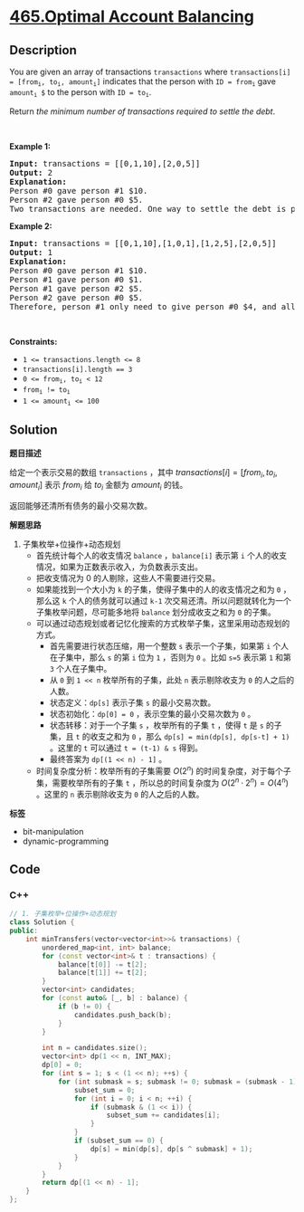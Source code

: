 # [465.Optimal Account Balancing](https://leetcode.com/problems/optimal-account-balancing/description/)

## Description

<p>You are given an array of transactions <code>transactions</code> where <code>transactions[i] = [from<sub>i</sub>, to<sub>i</sub>, amount<sub>i</sub>]</code> indicates that the person with <code>ID = from<sub>i</sub></code> gave <code>amount<sub>i</sub> $</code> to the person with <code>ID = to<sub>i</sub></code>.</p>

<p>Return <em>the minimum number of transactions required to settle the debt</em>.</p>

<p>&nbsp;</p>
<p><strong class="example">Example 1:</strong></p>

<pre>
<strong>Input:</strong> transactions = [[0,1,10],[2,0,5]]
<strong>Output:</strong> 2
<strong>Explanation:</strong>
Person #0 gave person #1 $10.
Person #2 gave person #0 $5.
Two transactions are needed. One way to settle the debt is person #1 pays person #0 and #2 $5 each.
</pre>

<p><strong class="example">Example 2:</strong></p>

<pre>
<strong>Input:</strong> transactions = [[0,1,10],[1,0,1],[1,2,5],[2,0,5]]
<strong>Output:</strong> 1
<strong>Explanation:</strong>
Person #0 gave person #1 $10.
Person #1 gave person #0 $1.
Person #1 gave person #2 $5.
Person #2 gave person #0 $5.
Therefore, person #1 only need to give person #0 $4, and all debt is settled.
</pre>

<p>&nbsp;</p>
<p><strong>Constraints:</strong></p>

<ul>
  <li><code>1 &lt;= transactions.length &lt;= 8</code></li>
  <li><code>transactions[i].length == 3</code></li>
  <li><code>0 &lt;= from<sub>i</sub>, to<sub>i</sub> &lt; 12</code></li>
  <li><code>from<sub>i</sub> != to<sub>i</sub></code></li>
  <li><code>1 &lt;= amount<sub>i</sub> &lt;= 100</code></li>
</ul>

## Solution

**题目描述**

给定一个表示交易的数组 `transactions` ，其中 $transactions[i] = [from_i, to_i, amount_i]$ 表示 $from_i$ 给 $to_i$ 金额为 $amount_i$ 的钱。

返回能够还清所有债务的最小交易次数。

**解题思路**

1. 子集枚举+位操作+动态规划
   - 首先统计每个人的收支情况 `balance` ，`balance[i]` 表示第 `i` 个人的收支情况，如果为正数表示收入，为负数表示支出。
   - 把收支情况为 0 的人剔除，这些人不需要进行交易。
   - 如果能找到一个大小为 `k` 的子集，使得子集中的人的收支情况之和为 `0` ，那么这 `k` 个人的债务就可以通过 `k-1` 次交易还清。所以问题就转化为一个子集枚举问题，尽可能多地将 `balance` 划分成收支之和为 `0` 的子集。
   - 可以通过动态规划或者记忆化搜索的方式枚举子集，这里采用动态规划的方式。
     - 首先需要进行状态压缩，用一个整数 `s` 表示一个子集，如果第 `i` 个人在子集中，那么 `s` 的第 `i` 位为 `1` ，否则为 `0` 。比如 `s=5` 表示第 `1` 和第 `3` 个人在子集中。
     - 从 `0` 到 `1 << n` 枚举所有的子集，此处 `n` 表示剔除收支为 `0` 的人之后的人数。
     - 状态定义：`dp[s]` 表示子集 `s` 的最小交易次数。
     - 状态初始化：`dp[0] = 0` ，表示空集的最小交易次数为 `0` 。
     - 状态转移：对于一个子集 `s` ，枚举所有的子集 `t` ，使得 `t` 是 `s` 的子集，且 `t` 的收支之和为 `0` ，那么 `dp[s] = min(dp[s], dp[s-t] + 1)` 。这里的 `t` 可以通过 `t = (t-1) & s` 得到。
     - 最终答案为 `dp[(1 << n) - 1]` 。
   - 时间复杂度分析：枚举所有的子集需要 $O(2^n)$ 的时间复杂度，对于每个子集，需要枚举所有的子集 `t` ，所以总的时间复杂度为 $O(2^n \cdot 2^n) = O(4^n)$ 。这里的 `n` 表示剔除收支为 `0` 的人之后的人数。

**标签**

- bit-manipulation
- dynamic-programming

<!-- code start -->
## Code

### C++

```cpp
// 1. 子集枚举+位操作+动态规划
class Solution {
public:
    int minTransfers(vector<vector<int>>& transactions) {
        unordered_map<int, int> balance;
        for (const vector<int>& t : transactions) {
            balance[t[0]] -= t[2];
            balance[t[1]] += t[2];
        }
        vector<int> candidates;
        for (const auto& [_, b] : balance) {
            if (b != 0) {
                candidates.push_back(b);
            }
        }

        int n = candidates.size();
        vector<int> dp(1 << n, INT_MAX);
        dp[0] = 0;
        for (int s = 1; s < (1 << n); ++s) {
            for (int submask = s; submask != 0; submask = (submask - 1) & submask) {
                subset_sum = 0;
                for (int i = 0; i < n; ++i) {
                    if (submask & (1 << i)) {
                        subset_sum += candidates[i];
                    }
                }
                if (subset_sum == 0) {
                    dp[s] = min(dp[s], dp[s ^ submask] + 1);
                }
            }
        }
        return dp[(1 << n) - 1];
    }
};
```

<!-- code end -->
